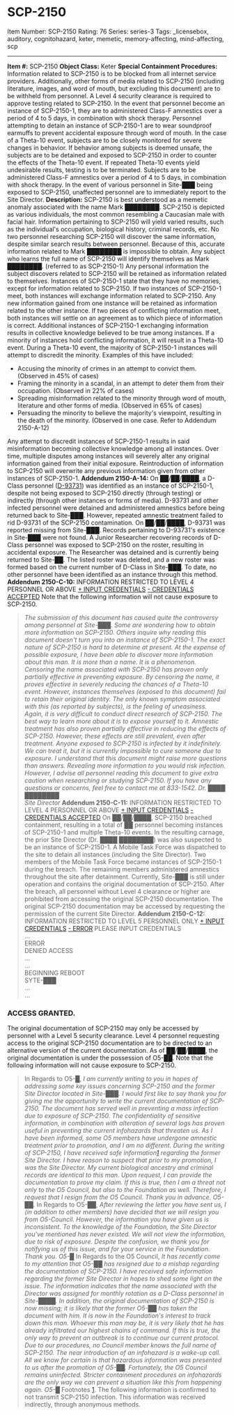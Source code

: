 # SCP-2150
Item Number: SCP-2150
Rating: 76
Series: series-3
Tags: _licensebox, auditory, cognitohazard, keter, memetic, memory-affecting, mind-affecting, scp

---

**Item #:** SCP-2150
**Object Class:** Keter
**Special Containment Procedures:** Information related to SCP-2150 is to be blocked from all internet service providers. Additionally, other forms of media related to SCP-2150 (including literature, images, and word of mouth, but excluding this document) are to be withheld from personnel. A Level 4 security clearance is required to approve testing related to SCP-2150.
In the event that personnel become an instance of SCP-2150-1, they are to administered Class-F amnestics over a period of 4 to 5 days, in combination with shock therapy. Personnel attempting to detain an instance of SCP-2150-1 are to wear soundproof earmuffs to prevent accidental exposure through word of mouth.
In the case of a Theta-10 event, subjects are to be closely monitored for severe changes in behavior. If behavior among subjects is deemed unsafe, the subjects are to be detained and exposed to SCP-2150 in order to counter the effects of the Theta-10 event. If repeated Theta-10 events yield undesirable results, testing is to be terminated. Subjects are to be administered Class-F amnestics over a period of 4 to 5 days, in combination with shock therapy.
In the event of various personnel in Site-███ being exposed to SCP-2150, unaffected personnel are to immediately report to the Site Director.
**Description:** SCP-2150 is best understood as a memetic anomaly associated with the name Mark ████████. SCP-2150 is depicted as various individuals, the most common resembling a Caucasian male with facial hair. Information pertaining to SCP-2150 will yield varied results, such as the individual's occupation, biological history, criminal records, etc. No two personnel researching SCP-2150 will discover the same information, despite similar search results between personnel. Because of this, accurate information related to Mark ████████ is impossible to obtain.
Any subject who learns the full name of SCP-2150 will identify themselves as Mark ████████. (referred to as SCP-2150-1) Any personal information the subject discovers related to SCP-2150 will be retained as information related to themselves. Instances of SCP-2150-1 state that they have no memories, except for information related to SCP-2150.
If two instances of SCP-2150-1 meet, both instances will exchange information related to SCP-2150. Any new information gained from one instance will be retained as information related to the other instance. If two pieces of conflicting information meet, both instances will settle on an agreement as to which piece of information is correct.
Additional instances of SCP-2150-1 exchanging information results in collective knowledge believed to be true among instances. If a minority of instances hold conflicting information, it will result in a Theta-10 event. During a Theta-10 event, the majority of SCP-2150-1 instances will attempt to discredit the minority. Examples of this have included:
  * Accusing the minority of crimes in an attempt to convict them. (Observed in 45% of cases)
  * Framing the minority in a scandal, in an attempt to deter them from their occupation. (Observed in 22% of cases)
  * Spreading misinformation related to the minority through word of mouth, literature and other forms of media. (Observed in 65% of cases)
  * Persuading the minority to believe the majority's viewpoint, resulting in the death of the minority. (Observed in one case. Refer to Addendum 2150-A-12)

Any attempt to discredit instances of SCP-2150-1 results in said misinformation becoming collective knowledge among all instances. Over time, multiple disputes among instances will severely alter any original information gained from their initial exposure. Reintroduction of information to SCP-2150 will overwrite any previous information given from other instances of SCP-2150-1.
**Addendum 2150-A-14:** On ██/██/████, a D-Class personnel ([D-93731](http://www.scp-wiki.net/the-escape-from-site-132)) was identified as an instance of SCP-2150-1, despite not being exposed to SCP-2150 directly (through testing) or indirectly (through other instances or forms of media). D-93731 and other infected personnel were detained and administered amnestics before being returned back to Site-███. However, repeated amnestic treatment failed to rid D-93731 of the SCP-2150 contamination.
On ██/██/████, D-93731 was reported missing from Site-███. Records pertaining to D-93731's existence in Site-███ were not found. A Junior Researcher recovering records of D-Class personnel was exposed to SCP-2150 on the roster, resulting in accidental exposure. The Researcher was detained and is currently being returned to Site-██. The listed roster was deleted, and a new roster was formed based on the current number of D-Class in Site-███.
To date, no other personnel have been identified as an instance through this method.
**Addendum 2150-C-10:** INFORMATION RESTRICTED TO LEVEL 4 PERSONNEL OR ABOVE
[\+ INPUT CREDENTIALS](javascript:;)
[\- CREDENTIALS ACCEPTED](javascript:;)
Note that the following information will not cause exposure to SCP-2150.
> _The submission of this document has caused quite the controversy among personnel at Site-███. Some are wondering how to obtain more information on SCP-2150. Others inquire why reading this document doesn't turn you into an instance of SCP-2150-1. The exact nature of SCP-2150 is hard to determine at present. At the expense of possible exposure, I have been able to discover more information about this man._
> _It is more than a name. It is a phenomenon. Censoring the name associated with SCP-2150 has proven only partially effective in preventing exposure. By censoring the name, it proves effective in severely reducing the chances of a Theta-10 event. However, instances themselves (exposed to this document) fail to retain their original identity. The only known symptom associated with this (as reported by subjects), is the feeling of uneasiness._
> _Again, it is very difficult to conduct direct research of SCP-2150. The best way to learn more about it is to expose yourself to it. Amnestic treatment has also proven partially effective in reducing the effects of SCP-2150. However, these effects are still prevalent, even after treatment. Anyone exposed to SCP-2150 is infected by it indefinitely. We can treat it, but it is currently impossible to cure someone due to exposure._
> _I understand that this document might raise more questions than answers. Revealing more information to you would risk infection. However, I advise all personnel reading this document to give extra caution when researching or studying SCP-2150._
> _If you have any questions or concerns, feel free to contact me at 833-1542._
> _Dr. ████ ████████_  
>  _Site Director_
**Addendum 2150-C-11:** INFORMATION RESTRICTED TO LEVEL 4 PERSONNEL OR ABOVE
[\+ INPUT CREDENTIALS](javascript:;)
[\- CREDENTIALS ACCEPTED](javascript:;)
On ██/██/████, SCP-2150 breached containment, resulting in a total of ██ personnel becoming instances of SCP-2150-1 and multiple Theta-10 events. In the resulting carnage, the prior Site Director (Dr. ████ ████████) was also suspected to be an instance of SCP-2150-1. A Mobile Task Force was dispatched to the site to detain all instances (including the Site Director). Two members of the Mobile Task Force became instances of SCP-2150-1 during the breach.
The remaining members administered amnestics throughout the site after detainment. Currently, Site-███ is still under operation and contains the original documentation of SCP-2150. After the breach, all personnel without Level 4 clearance or higher are prohibited from accessing the original SCP-2150 documentation.
The original SCP-2150 documentation may be accessed by requesting the permission of the current Site Director.
**Addendum 2150-C-12:** INFORMATION RESTRICTED TO LEVEL 5 PERSONNEL ONLY
[\+ INPUT CREDENTIALS](javascript:;)
[\- ERROR](javascript:;)
PLEASE INPUT CREDENTIALS  
…  
ERROR  
DENIED ACCESS  
…  
…  
BEGINNING REBOOT  
SYTE-███  
…  
…
### ACCESS GRANTED.
The original documentation of SCP-2150 may only be accessed by personnel with a Level 5 security clearance. Level 4 personnel requesting access to the original SCP-2150 documentation are to be directed to an alternative version of the current documentation. As of ██/██/████, the original documentation is under the possession of O5-██.
Note that the following information will not cause exposure to SCP-2150.
> In Regards to O5-█,
> _I am currently writing to you in hopes of addressing some key issues concerning SCP-2150 and the former Site Director located in Site-███._
> _I would first like to say thank you for giving me the opportunity to write the current documentation of SCP-2150. The document has served well in preventing a mass infection due to exposure of SCP-2150. The confidentiality of sensitive information, in combination with alteration of several logs has proven useful in preventing the current infohazards that threaten us. As I have been informed, some O5 members have undergone amnestic treatment prior to promotion, and I am no different._
> _During the writing of SCP-2150, I have received safe information[1](javascript:;) regarding the former Site Director. I have reason to suspect that prior to my promotion, I was the Site Director. My current biological ancestry and criminal records are identical to this man. Upon request, I can provide the documentation to prove my claim._
> _If this is true, then I am a threat not only to the O5 Council, but also to the Foundation as well. Therefore, I request that I resign from the O5 Council._
> _Thank you in advance._
> _O5-██._
> In Regards to O5-██,
> _After reviewing the letter you have sent us, I (in addition to other members) have decided that we will resign you from O5-Council. However, the information you have given us is inconsistent. To the knowledge of the Foundation, the Site Director you've mentioned has never existed. We will not view the information, due to risk of exposure._
> _Despite the confusion, we thank you for notifying us of this issue, and for your service in the Foundation._
> _Thank you._
> _O5-█_
> In Regards to the O5 Council,
> _It has recently come to my attention that O5-██ has resigned due to a mishap regarding the documentation of SCP-2150. I have received safe information regarding the former Site Director in hopes to shed some light on the issue. The information indicates that the name associated with the Director was assigned for monthly rotation as a D-Class personnel in Site-████._
> _In addition, the original documentation of SCP-2150 is now missing; it is likely that the former O5-██ has taken the document with him._
> _It is now in the Foundation's interest to track down this man. Whoever this man may be, it is very likely that he has already infiltrated our highest chains of command. If this is true, the only way to prevent an outbreak is to continue our current protocol. Due to our procedures, no Council member knows the full name of SCP-2150._
> _The near introduction of an infohazard is a wake-up call. All we know for certain is that hazardous information was presented to us after the promotion of O5-██. Fortunately, the O5 Council remains uninfected. Stricter containment procedures on infohazards are the only way we can prevent a situation like this from happening again._
> _O5-█_
Footnotes
[1](javascript:;). The following information is confirmed to not transmit SCP-2150 infection. This information was received indirectly, through anonymous methods.